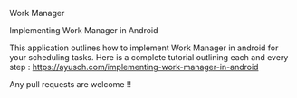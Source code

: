 Work Manager

Implementing Work Manager in Android

This application outlines how to implement Work Manager in android for your scheduling tasks. Here is a complete tutorial outlining
each and every step : https://ayusch.com/implementing-work-manager-in-android

Any pull requests are welcome !!
